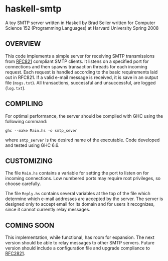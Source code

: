 haskell-smtp
============

A toy SMTP server written in Haskell
by Brad Seiler
written for Computer Science 152 (Programming Languages) at Harvard University
Spring 2008

OVERVIEW
--------

This code implements a simple server for receiving SMTP transmissions from [RFC821](http://tools.ietf.org/html/rfc821) compliant SMTP clients.  It listens on a specified port for connections and then spawns transaction threads for each incoming request.  Each request is handled according to the basic requirements laid out in RFC821.  If a valid e-mail message is received, it is save in an output file (`msgs.txt`).  All transactions, successful and unsuccessful, are logged (`log.txt`).

COMPILING
---------

For optimal performance, the server should be compiled with GHC using the following command:

`ghc --make Main.hs -o smtp_sever`

where `smtp_server` is the desired name of the executable.  Code developed and tested using GHC 6.6.

CUSTOMIZING
-----------

The file `Main.hs` contains a variable for setting the port to listen on for incoming connections.  Low numbered ports may require root privileges, so choose carefully. 

The file `Reply.hs` contains several variables at the top of the file which determine which e-mail addresses are accepted by the server. The server is designed only to accept email for its domain and for users it recognizes, since it cannot currently relay messages.

COMING SOON
-----------

This implementation, while functional, has room for expansion.  The next version should be able to relay messages to other SMTP servers. Future version should include a configuration file and upgrade compliance to [RFC2821](http://tools.ietf.org/html/rfc2821).
